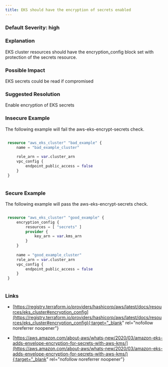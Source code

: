 ```yaml
---
title: EKS should have the encryption of secrets enabled
---
```


### Default Severity: <span class="severity high">high</span>

### Explanation

EKS cluster resources should have the encryption_config block set with protection of the secrets resource.

### Possible Impact
EKS secrets could be read if compromised

### Suggested Resolution
Enable encryption of EKS secrets


### Insecure Example

The following example will fail the aws-eks-encrypt-secrets check.
```terraform

 resource "aws_eks_cluster" "bad_example" {
     name = "bad_example_cluster"
 
     role_arn = var.cluster_arn
     vpc_config {
         endpoint_public_access = false
     }
 }
 
```



### Secure Example

The following example will pass the aws-eks-encrypt-secrets check.
```terraform

 resource "aws_eks_cluster" "good_example" {
     encryption_config {
         resources = [ "secrets" ]
         provider {
             key_arn = var.kms_arn
         }
     }
 
     name = "good_example_cluster"
     role_arn = var.cluster_arn
     vpc_config {
         endpoint_public_access = false
     }
 }
 
```



### Links


- [https://registry.terraform.io/providers/hashicorp/aws/latest/docs/resources/eks_cluster#encryption_config](https://registry.terraform.io/providers/hashicorp/aws/latest/docs/resources/eks_cluster#encryption_config){:target="_blank" rel="nofollow noreferrer noopener"}

- [https://aws.amazon.com/about-aws/whats-new/2020/03/amazon-eks-adds-envelope-encryption-for-secrets-with-aws-kms/](https://aws.amazon.com/about-aws/whats-new/2020/03/amazon-eks-adds-envelope-encryption-for-secrets-with-aws-kms/){:target="_blank" rel="nofollow noreferrer noopener"}



